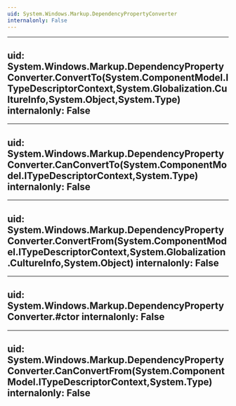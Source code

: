 ```yaml
---
uid: System.Windows.Markup.DependencyPropertyConverter
internalonly: False
---
```


---
uid: System.Windows.Markup.DependencyPropertyConverter.ConvertTo(System.ComponentModel.ITypeDescriptorContext,System.Globalization.CultureInfo,System.Object,System.Type)
internalonly: False
---

---
uid: System.Windows.Markup.DependencyPropertyConverter.CanConvertTo(System.ComponentModel.ITypeDescriptorContext,System.Type)
internalonly: False
---

---
uid: System.Windows.Markup.DependencyPropertyConverter.ConvertFrom(System.ComponentModel.ITypeDescriptorContext,System.Globalization.CultureInfo,System.Object)
internalonly: False
---

---
uid: System.Windows.Markup.DependencyPropertyConverter.#ctor
internalonly: False
---

---
uid: System.Windows.Markup.DependencyPropertyConverter.CanConvertFrom(System.ComponentModel.ITypeDescriptorContext,System.Type)
internalonly: False
---

